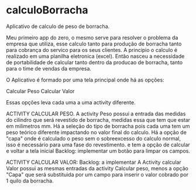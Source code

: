 # calculoBorracha

Aplicativo de calculo de peso de borracha.

Meu primeiro app do zero, o mesmo serve para resolver o problema da empresa que utiliza,
esse calculo tanto para produção de borracha tanto para cobrança do servico para os seus clientes.
A principio o calculo é realizado em uma planilha eletronica (excel).
Então nasceu a necessidade de portabilidade de calcular tanto dentro da producao de borracha, tanto para o time de vendas da empresa.

O Aplicativo é formado por uma tela principal onde há as opções:

Calcular Peso
Calcular Valor

Essas opções leva cada uma a uma activity diferente.

ACTIVITY CALCULAR PESO.
A activity Peso possui a entrada das medidas do cilindro que será revestido de borracha, medidas essa que tem que estar em milimetros mm.
Há a seleção do tipo de borracha pois cada uma tem um peso teórico diferente impactando no valor final do calculo.
Há a opção de "capa" onde é calculado o peso sem o sobreexcesso do calculo normal, isso é necessário para uma fase do revestimento.
e tem a opção de calcular e voltar a tela inicial
Backlog: implementar um botão para limpar os campos.

ACTIVITY CALCULAR VALOR:
Backlog: a implementar
A Activity calcular Valor possui as mesmas entradas da activity Calcular peso, menos a opção "Capa" que será substituida por um campo para inserir o valor cobrado por 1 quilo da borracha.
